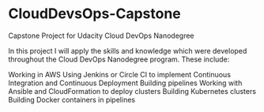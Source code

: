 # CloudDevsOps-Capstone
Capstone Project for Udacity Cloud DevOps Nanodegree

In this project I will apply the skills and knowledge which were developed throughout the Cloud DevOps Nanodegree program. These include:

Working in AWS
Using Jenkins or Circle CI to implement Continuous Integration and Continuous Deployment
Building pipelines
Working with Ansible and CloudFormation to deploy clusters
Building Kubernetes clusters
Building Docker containers in pipelines
